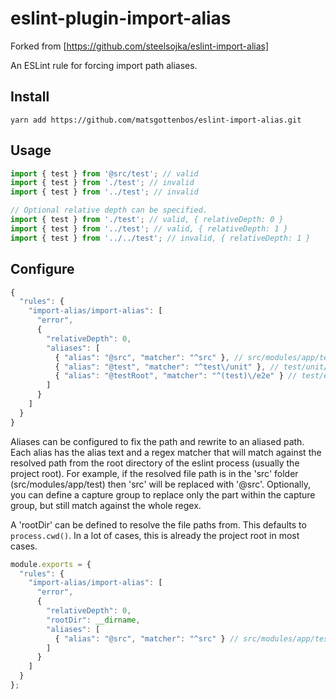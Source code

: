 eslint-plugin-import-alias
===================

Forked from [https://github.com/steelsojka/eslint-import-alias]

An ESLint rule for forcing import path aliases.

Install
-------

```shell
yarn add https://github.com/matsgottenbos/eslint-import-alias.git
```

Usage
-----

```javascript
import { test } from '@src/test'; // valid
import { test } from './test'; // invalid
import { test } from '../test'; // invalid

// Optional relative depth can be specified.
import { test } from './test'; // valid, { relativeDepth: 0 }
import { test } from '../test'; // valid, { relativeDepth: 1 }
import { test } from '../../test'; // invalid, { relativeDepth: 1 }
```

Configure
---------

```javascript
{
  "rules": {
    "import-alias/import-alias": [
      "error",
      {
        "relativeDepth": 0,
        "aliases": [
          { "alias": "@src", "matcher": "^src" }, // src/modules/app/test -> @src/modules/app/test
          { "alias": "@test", "matcher": "^test\/unit" }, // test/unit/modules/app -> @test/modules/app
          { "alias": "@testRoot", "matcher": "^(test)\/e2e" } // test/e2e/modules/app -> @testRoot/e2e/modules/app
        ]
      }
    ]
  }
}
```

Aliases can be configured to fix the path and rewrite to an aliased path. Each alias has the alias text and a regex matcher that will match against the resolved path from the root directory of the eslint process (usually the project root). For example, if the resolved file path is in the 'src' folder (src/modules/app/test) then 'src' will be replaced with '@src'.
Optionally, you can define a capture group to replace only the part within the capture group, but still match against the whole regex.

A 'rootDir' can be defined to resolve the file paths from. This defaults to `process.cwd()`. In a lot of cases, this is already the project root in most cases.


```javascript
module.exports = {
  "rules": {
    "import-alias/import-alias": [
      "error",
      {
        "relativeDepth": 0,
        "rootDir": __dirname,
        "aliases": [
          { "alias": "@src", "matcher": "^src" } // src/modules/app/test -> @src/modules/app/test
        ]
      }
    ]
  }
};
```
